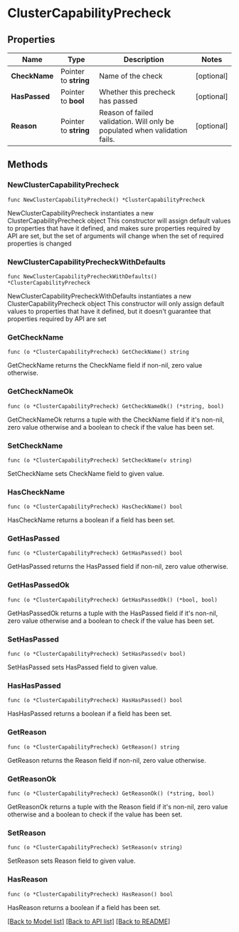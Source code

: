# ClusterCapabilityPrecheck

## Properties

Name | Type | Description | Notes
------------ | ------------- | ------------- | -------------
**CheckName** | Pointer to **string** | Name of the check | [optional] 
**HasPassed** | Pointer to **bool** | Whether this precheck has passed | [optional] 
**Reason** | Pointer to **string** | Reason of failed validation. Will only be populated when validation fails.  | [optional] 

## Methods

### NewClusterCapabilityPrecheck

`func NewClusterCapabilityPrecheck() *ClusterCapabilityPrecheck`

NewClusterCapabilityPrecheck instantiates a new ClusterCapabilityPrecheck object
This constructor will assign default values to properties that have it defined,
and makes sure properties required by API are set, but the set of arguments
will change when the set of required properties is changed

### NewClusterCapabilityPrecheckWithDefaults

`func NewClusterCapabilityPrecheckWithDefaults() *ClusterCapabilityPrecheck`

NewClusterCapabilityPrecheckWithDefaults instantiates a new ClusterCapabilityPrecheck object
This constructor will only assign default values to properties that have it defined,
but it doesn't guarantee that properties required by API are set

### GetCheckName

`func (o *ClusterCapabilityPrecheck) GetCheckName() string`

GetCheckName returns the CheckName field if non-nil, zero value otherwise.

### GetCheckNameOk

`func (o *ClusterCapabilityPrecheck) GetCheckNameOk() (*string, bool)`

GetCheckNameOk returns a tuple with the CheckName field if it's non-nil, zero value otherwise
and a boolean to check if the value has been set.

### SetCheckName

`func (o *ClusterCapabilityPrecheck) SetCheckName(v string)`

SetCheckName sets CheckName field to given value.

### HasCheckName

`func (o *ClusterCapabilityPrecheck) HasCheckName() bool`

HasCheckName returns a boolean if a field has been set.

### GetHasPassed

`func (o *ClusterCapabilityPrecheck) GetHasPassed() bool`

GetHasPassed returns the HasPassed field if non-nil, zero value otherwise.

### GetHasPassedOk

`func (o *ClusterCapabilityPrecheck) GetHasPassedOk() (*bool, bool)`

GetHasPassedOk returns a tuple with the HasPassed field if it's non-nil, zero value otherwise
and a boolean to check if the value has been set.

### SetHasPassed

`func (o *ClusterCapabilityPrecheck) SetHasPassed(v bool)`

SetHasPassed sets HasPassed field to given value.

### HasHasPassed

`func (o *ClusterCapabilityPrecheck) HasHasPassed() bool`

HasHasPassed returns a boolean if a field has been set.

### GetReason

`func (o *ClusterCapabilityPrecheck) GetReason() string`

GetReason returns the Reason field if non-nil, zero value otherwise.

### GetReasonOk

`func (o *ClusterCapabilityPrecheck) GetReasonOk() (*string, bool)`

GetReasonOk returns a tuple with the Reason field if it's non-nil, zero value otherwise
and a boolean to check if the value has been set.

### SetReason

`func (o *ClusterCapabilityPrecheck) SetReason(v string)`

SetReason sets Reason field to given value.

### HasReason

`func (o *ClusterCapabilityPrecheck) HasReason() bool`

HasReason returns a boolean if a field has been set.


[[Back to Model list]](../README.md#documentation-for-models) [[Back to API list]](../README.md#documentation-for-api-endpoints) [[Back to README]](../README.md)


